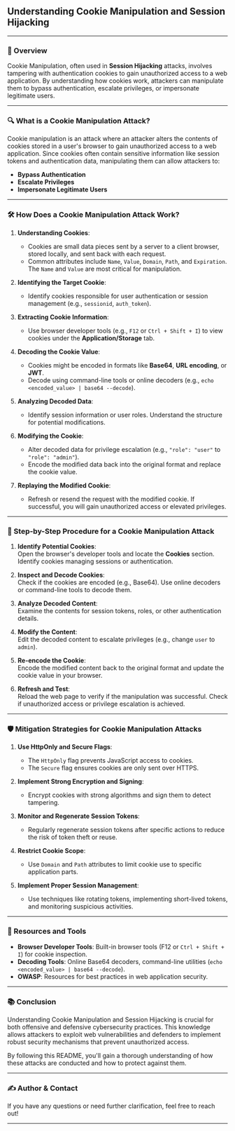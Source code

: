 ## Understanding Cookie Manipulation and Session Hijacking

---

### 📌 Overview

Cookie Manipulation, often used in **Session Hijacking** attacks, involves tampering with authentication cookies to gain unauthorized access to a web application. By understanding how cookies work, attackers can manipulate them to bypass authentication, escalate privileges, or impersonate legitimate users.

---

### 🔍 What is a Cookie Manipulation Attack?

Cookie manipulation is an attack where an attacker alters the contents of cookies stored in a user's browser to gain unauthorized access to a web application. Since cookies often contain sensitive information like session tokens and authentication data, manipulating them can allow attackers to:

- **Bypass Authentication**
- **Escalate Privileges**
- **Impersonate Legitimate Users**

---

### 🛠️ How Does a Cookie Manipulation Attack Work?

1. **Understanding Cookies**:
   - Cookies are small data pieces sent by a server to a client browser, stored locally, and sent back with each request.
   - Common attributes include `Name`, `Value`, `Domain`, `Path`, and `Expiration`. The `Name` and `Value` are most critical for manipulation.

2. **Identifying the Target Cookie**:
   - Identify cookies responsible for user authentication or session management (e.g., `sessionid`, `auth_token`).

3. **Extracting Cookie Information**:
   - Use browser developer tools (e.g., `F12` or `Ctrl + Shift + I`) to view cookies under the **Application/Storage** tab.

4. **Decoding the Cookie Value**:
   - Cookies might be encoded in formats like **Base64**, **URL encoding**, or **JWT**.
   - Decode using command-line tools or online decoders (e.g., `echo <encoded_value> | base64 --decode`).

5. **Analyzing Decoded Data**:
   - Identify session information or user roles. Understand the structure for potential modifications.

6. **Modifying the Cookie**:
   - Alter decoded data for privilege escalation (e.g., `"role": "user"` to `"role": "admin"`).
   - Encode the modified data back into the original format and replace the cookie value.

7. **Replaying the Modified Cookie**:
   - Refresh or resend the request with the modified cookie. If successful, you will gain unauthorized access or elevated privileges.

---

### 🧩 Step-by-Step Procedure for a Cookie Manipulation Attack

1. **Identify Potential Cookies**:  
   Open the browser's developer tools and locate the **Cookies** section. Identify cookies managing sessions or authentication.

2. **Inspect and Decode Cookies**:  
   Check if the cookies are encoded (e.g., Base64). Use online decoders or command-line tools to decode them.

3. **Analyze Decoded Content**:  
   Examine the contents for session tokens, roles, or other authentication details.

4. **Modify the Content**:  
   Edit the decoded content to escalate privileges (e.g., change `user` to `admin`).

5. **Re-encode the Cookie**:  
   Encode the modified content back to the original format and update the cookie value in your browser.

6. **Refresh and Test**:  
   Reload the web page to verify if the manipulation was successful. Check if unauthorized access or privilege escalation is achieved.

---

### 🛡️ Mitigation Strategies for Cookie Manipulation Attacks

1. **Use HttpOnly and Secure Flags**:
   - The `HttpOnly` flag prevents JavaScript access to cookies.
   - The `Secure` flag ensures cookies are only sent over HTTPS.

2. **Implement Strong Encryption and Signing**:
   - Encrypt cookies with strong algorithms and sign them to detect tampering.

3. **Monitor and Regenerate Session Tokens**:
   - Regularly regenerate session tokens after specific actions to reduce the risk of token theft or reuse.

4. **Restrict Cookie Scope**:
   - Use `Domain` and `Path` attributes to limit cookie use to specific application parts.

5. **Implement Proper Session Management**:
   - Use techniques like rotating tokens, implementing short-lived tokens, and monitoring suspicious activities.

---

### 🔗 Resources and Tools

- **Browser Developer Tools**: Built-in browser tools (F12 or `Ctrl + Shift + I`) for cookie inspection.
- **Decoding Tools**: Online Base64 decoders, command-line utilities (`echo <encoded_value> | base64 --decode`).
- **OWASP**: Resources for best practices in web application security.

---

### 📚 Conclusion

Understanding Cookie Manipulation and Session Hijacking is crucial for both offensive and defensive cybersecurity practices. This knowledge allows attackers to exploit web vulnerabilities and defenders to implement robust security mechanisms that prevent unauthorized access.

By following this README, you'll gain a thorough understanding of how these attacks are conducted and how to protect against them.

---

### ✍️ Author & Contact

If you have any questions or need further clarification, feel free to reach out!

---

